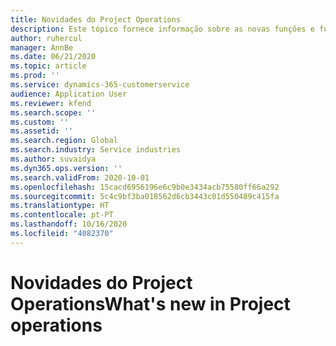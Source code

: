 ```yaml
---
title: Novidades do Project Operations
description: Este tópico fornece informação sobre as novas funções e funcionalidades no Microsoft Dynamics 365 Project Operations.
author: ruhercul
manager: AnnBe
ms.date: 06/21/2020
ms.topic: article
ms.prod: ''
ms.service: dynamics-365-customerservice
audience: Application User
ms.reviewer: kfend
ms.search.scope: ''
ms.custom: ''
ms.assetid: ''
ms.search.region: Global
ms.search.industry: Service industries
ms.author: suvaidya
ms.dyn365.ops.version: ''
ms.search.validFrom: 2020-10-01
ms.openlocfilehash: 15cacd6956196e6c9b0e3434acb75580ff66a292
ms.sourcegitcommit: 5c4c9bf3ba018562d6cb3443c01d550489c415fa
ms.translationtype: HT
ms.contentlocale: pt-PT
ms.lasthandoff: 10/16/2020
ms.locfileid: "4082370"
---
```

# <a name="whats-new-in-project-operations"></a><span data-ttu-id="586bb-103">Novidades do Project Operations</span><span class="sxs-lookup"><span data-stu-id="586bb-103">What's new in Project operations</span></span>

